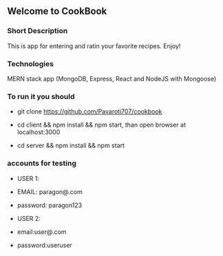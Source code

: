 ## Welcome to CookBook

### Short Description

This is app for entering and ratin your favorite recipes.
Enjoy!

### Technologies

MERN stack app (MongoDB, Express, React and NodeJS with Mongoose)

### To run it you should

- git clone https://github.com/Pavaroti707/cookbook

- cd client && npm install && npm start, than open browser at localhost:3000

- cd server && npm install && npm start

### accounts for testing

- USER 1:
- EMAIL: paragon@.com
- password: paragon123

- USER 2:
- email:user@.com
- password:useruser
